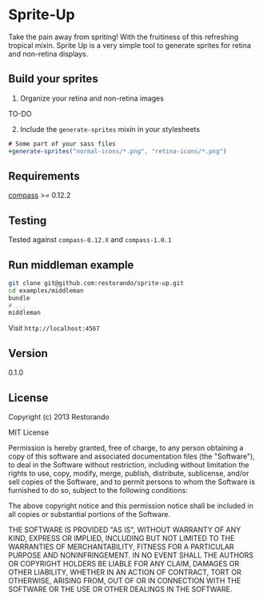 # Sprite-Up

Take the pain away from spriting! With the fruitiness of this refreshing tropical mixin.
Sprite Up is a very simple tool to generate sprites for retina and non-retina displays.

## Build your sprites

1. Organize your retina and non-retina images

  TO-DO

2. Include the `generate-sprites` mixin in your stylesheets

  ```sass
  # Some part of your sass files
  +generate-sprites("normal-icons/*.png", "retina-icons/*.png")
  ```

## Requirements

[compass](https://github.com/compass/compass) >= 0.12.2

## Testing

Tested against `compass-0.12.X` and `compass-1.0.1`

## Run middleman example

  ```bash
  git clone git@github.com:restorando/sprite-up.git
  cd examples/middleman
  bundle
  # ...
  middleman
  ```

Visit `http://localhost:4567`

## Version

0.1.0

## License

Copyright (c) 2013 Restorando

MIT License

Permission is hereby granted, free of charge, to any person obtaining a copy of this software and associated documentation files (the "Software"), to deal in the Software without restriction, including without limitation the rights to use, copy, modify, merge, publish, distribute, sublicense, and/or sell copies of the Software, and to permit persons to whom the Software is furnished to do so, subject to the following conditions:

The above copyright notice and this permission notice shall be included in all copies or substantial portions of the Software.

THE SOFTWARE IS PROVIDED "AS IS", WITHOUT WARRANTY OF ANY KIND, EXPRESS OR IMPLIED, INCLUDING BUT NOT LIMITED TO THE WARRANTIES OF MERCHANTABILITY, FITNESS FOR A PARTICULAR PURPOSE AND NONINFRINGEMENT. IN NO EVENT SHALL THE AUTHORS OR COPYRIGHT HOLDERS BE LIABLE FOR ANY CLAIM, DAMAGES OR OTHER LIABILITY, WHETHER IN AN ACTION OF CONTRACT, TORT OR OTHERWISE, ARISING FROM, OUT OF OR IN CONNECTION WITH THE SOFTWARE OR THE USE OR OTHER DEALINGS IN THE SOFTWARE.
